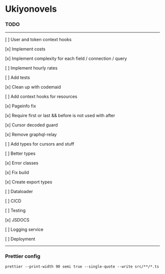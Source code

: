 # Ukiyonovels

### TODO
---
[ ] User and token context hooks

[x] Implement costs

[x] Implement complexity for each field / connection / query

[ ] Implement hourly rates

[ ] Add tests

[x] Clean up with codemaid

[ ] Add context hooks for resources

[x] Pageinfo fix

[x] Require first or last && before is not used with after

[x] Cursor decoded guard

[x] Remove graphql-relay

[ ] Add types for cursors and stuff

[ ] Better types

[x] Error classes

[x] Fix build

[x] Create export types

[ ] Dataloader

[ ] CICD

[ ] Testing

[x] JSDOCS

[ ] Logging service

[ ] Deployment

---
### Prettier config
```
prettier --print-width 90 semi true --single-quote --write src/**/*.ts
```